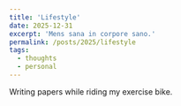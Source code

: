 ```yaml
---
title: 'Lifestyle'
date: 2025-12-31
excerpt: 'Mens sana in corpore sano.'
permalink: /posts/2025/lifestyle
tags:
  - thoughts
  - personal
---
```


Writing papers while riding my exercise bike.